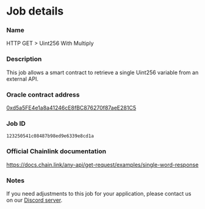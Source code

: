 # Job details

### Name
HTTP GET > Uint256 With Multiply
### Description
This job allows a smart contract to retrieve a single Uint256 variable from an external API.
### Oracle contract address
[0xd5a5FE4e1a8a41246cE8fBC876270f87aeE281C5](https://testnet.snowtrace.io/address/0xd5a5FE4e1a8a41246cE8fBC876270f87aeE281C5)
### Job ID
`123250541c08487b98ed9e6339e8cd1a`

### Official Chainlink documentation
https://docs.chain.link/any-api/get-request/examples/single-word-response

### Notes
If you need adjustments to this job for your application, please contact us on our [Discord server](https://discord.com/invite/xRWKtpjA9F).

